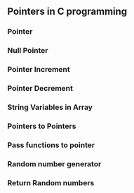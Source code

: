 ## Pointers in C programming

### Pointer

### Null Pointer

### Pointer Increment

### Pointer Decrement

### String Variables in Array

### Pointers to Pointers

### Pass functions to pointer

### Random number generator

### Return Random numbers
